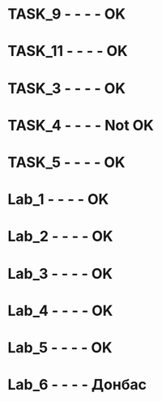 # TASK_9 - - - - OK
# TASK_11 - - - - OK
# TASK_3 - - - - OK
# TASK_4 - - - - Not OK
# TASK_5 - - - - OK
#
#
# Lab_1 - - - - OK
# Lab_2 - - - - OK
# Lab_3 - - - - OK
# Lab_4 - - - - OK
# Lab_5 - - - - OK
# Lab_6 - - - - Донбас
